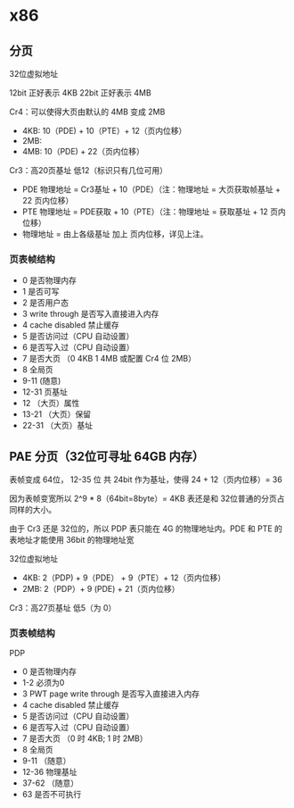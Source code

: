 # x86

## 分页

32位虚拟地址

12bit 正好表示 4KB
22bit 正好表示 4MB

Cr4：可以使得大页由默认的 4MB 变成 2MB

- 4KB: 10（PDE) + 10（PTE）+ 12（页内位移）
- 2MB: 
- 4MB: 10（PDE) + 22（页内位移）

Cr3：高20页基址  低12（标识只有几位可用）

- PDE 物理地址 = Cr3基址 + 10（PDE）（注：物理地址 = 大页获取帧基址 + 22 页内位移）
- PTE 物理地址 = PDE获取 + 10（PTE）（注：物理地址 = 获取基址 + 12 页内位移）
- 物理地址 = 由上各级基址 加上 页内位移，详见上注。

### 页表帧结构

- 0 是否物理内存
- 1 是否可写
- 2 是否用户态
- 3 write through 是否写入直接进入内存
- 4 cache disabled 禁止缓存
- 5 是否访问过（CPU 自动设置）
- 6 是否写入过（CPU 自动设置）
- 7 是否大页 （0 4KB  1 4MB 或配置 Cr4 位 2MB）
- 8 全局页
- 9-11 (随意)
- 12-31 页基址
- 12 （大页）属性
- 13-21 （大页）保留
- 22-31 （大页）基址

## PAE 分页（32位可寻址 64GB 内存）

表帧变成 64位， 12-35 位 共 24bit 作为基址，使得 24 + 12（页内位移）= 36

因为表帧变宽所以 2^9 * 8（64bit=8byte）= 4KB 表还是和 32位普通的分页占同样的大小。

由于 Cr3 还是 32位的，所以 PDP 表只能在 4G 的物理地址内。PDE 和 PTE 的表地址才能使用 36bit 的物理地址宽

32位虚拟地址

- 4KB: 2（PDP) + 9（PDE） + 9（PTE）+ 12（页内位移）
- 2MB: 2（PDP）+ 9 (PDE)  + 21（页内位移）

Cr3：高27页基址  低5（为 0）

### 页表帧结构

PDP 

- 0 是否物理内存
- 1-2 必须为0
- 3 PWT page write through 是否写入直接进入内存
- 4 cache disabled 禁止缓存
- 5 是否访问过（CPU 自动设置）
- 6 是否写入过（CPU 自动设置）
- 7 是否大页 （0 时 4KB; 1 时 2MB）
- 8 全局页
- 9-11 （随意）
- 12-36  物理基址
- 37-62 （随意）
- 63 是否不可执行

